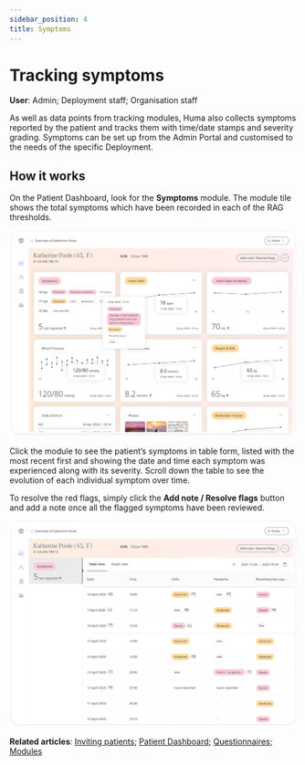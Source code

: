 ```yaml
---
sidebar_position: 4
title: Symptoms
---
```

# Tracking symptoms
**User**: Admin; Deployment staff; Organisation staff

As well as data points from tracking modules, Huma also collects symptoms reported by the patient and tracks them with time/date stamps and severity grading. Symptoms can be set up from the Admin Portal and customised to the needs of the specific Deployment.
## How it works​
On the Patient Dashboard, look for the **Symptoms** module. The module tile shows the total symptoms which have been recorded in each of the RAG thresholds. 

![Patient Dashboard](./assets/TrackSymptoms01.png)

Click the module to see the patient’s symptoms in table form, listed with the most recent first and showing the date and time each symptom was experienced along with its severity. Scroll down the table to see the evolution of each individual symptom over time.

To resolve the red flags, simply click the **Add note / Resolve flags** button and add a note once all the flagged symptoms have been reviewed.

![Resolve flags](./assets/TrackSymptoms02.png)

**Related articles**: [Inviting patients](../roles-and-permissions/inviting-patients.md); [Patient Dashboard](./patient-dashboard.md); [Questionnaires](./questionnaires.md); [Modules](./modules.md)
